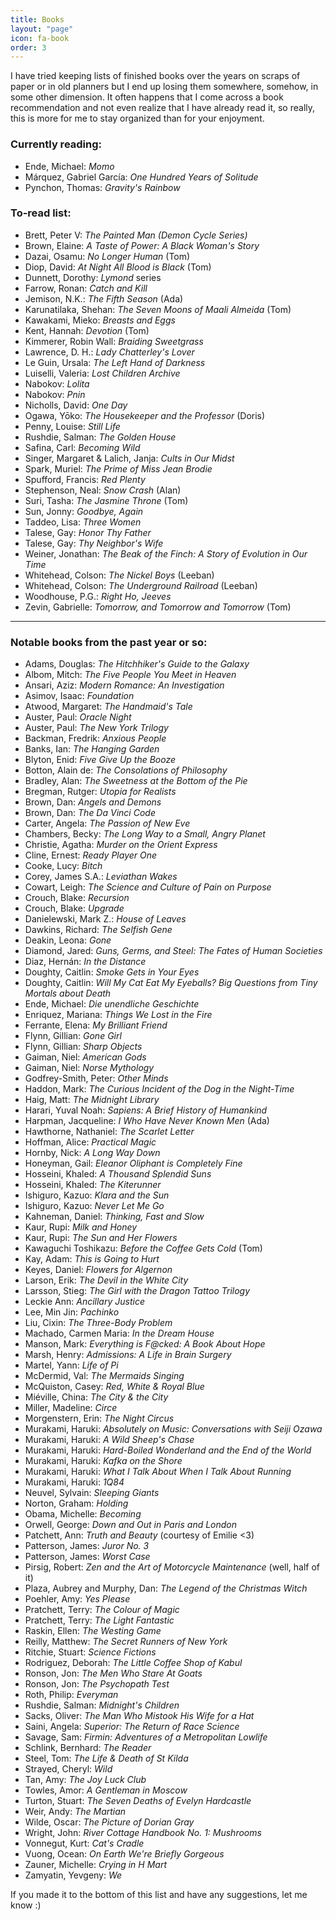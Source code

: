 ```yaml
---
title: Books
layout: "page"
icon: fa-book
order: 3
---
```


I have tried keeping lists of finished books over the years on scraps of paper or in old planners but I end up losing them somewhere, somehow, in some other dimension. It often happens that I come across a book recommendation and not even realize that I have already read it, so really, this is more for me to stay organized than for your enjoyment.  

### Currently reading:
- Ende, Michael: *Momo*
- Márquez, Gabriel García: *One Hundred Years of Solitude*
- Pynchon, Thomas: *Gravity's Rainbow*

### To-read list: 
- Brett, Peter V: *The Painted Man (Demon Cycle Series)*
- Brown, Elaine: *A Taste of Power: A Black Woman's Story*
- Dazai, Osamu: *No Longer Human* (Tom)
- Diop, David: *At Night All Blood is Black* (Tom)
- Dunnett, Dorothy: *Lymond* series 
- Farrow, Ronan: *Catch and Kill*
- Jemison, N.K.: *The Fifth Season* (Ada)
- Karunatilaka, Shehan: *The Seven Moons of Maali Almeida* (Tom)
- Kawakami, Mieko: *Breasts and Eggs*
- Kent, Hannah: *Devotion* (Tom)
- Kimmerer, Robin Wall: *Braiding Sweetgrass*
- Lawrence,  D. H.: *Lady Chatterley's Lover*
- Le Guin, Ursala: *The Left Hand of Darkness*
- Luiselli, Valeria: *Lost Children Archive*
- Nabokov: *Lolita*
- Nabokov: *Pnin*
- Nicholls, David: *One Day*
- Ogawa, Yōko: *The Housekeeper and the Professor* (Doris)
- Penny, Louise: *Still Life*
- Rushdie, Salman: *The Golden House*
- Safina, Carl: *Becoming Wild*
- Singer, Margaret & Lalich, Janja: *Cults in Our Midst*
- Spark, Muriel: *The Prime of Miss Jean Brodie*
- Spufford, Francis: *Red Plenty*
- Stephenson, Neal: *Snow Crash* (Alan)
- Suri, Tasha: *The Jasmine Throne* (Tom)
- Sun, Jonny: *Goodbye, Again*
- Taddeo, Lisa: *Three Women*
- Talese, Gay: *Honor Thy Father* 
- Talese, Gay: *Thy Neighbor's Wife* 
- Weiner, Jonathan: *The Beak of the Finch: A Story of Evolution in Our Time*
- Whitehead, Colson: *The Nickel Boys* (Leeban)
- Whitehead, Colson: *The Underground Railroad* (Leeban)
- Woodhouse, P.G.: *Right Ho, Jeeves*
- Zevin, Gabrielle: *Tomorrow, and Tomorrow and Tomorrow* (Tom)

---

### Notable books from the past year or so:
- Adams, Douglas: *The Hitchhiker's Guide to the Galaxy*
- Albom, Mitch: *The Five People You Meet in Heaven*
- Ansari, Aziz: *Modern Romance: An Investigation*
- Asimov, Isaac: *Foundation*
- Atwood, Margaret: *The Handmaid's Tale*
- Auster, Paul: *Oracle Night*
- Auster, Paul: *The New York Trilogy*
- Backman, Fredrik: *Anxious People*
- Banks, Ian: *The Hanging Garden*
- Blyton, Enid: *Five Give Up the Booze*
- Botton, Alain de: *The Consolations of Philosophy*
- Bradley, Alan: *The Sweetness at the Bottom of the Pie*
- Bregman, Rutger: *Utopia for Realists* 
- Brown, Dan: *Angels and Demons*
- Brown, Dan: *The Da Vinci Code*
- Carter, Angela: *The Passion of New Eve*
- Chambers, Becky: *The Long Way to a Small, Angry Planet*
- Christie, Agatha: *Murder on the Orient Express*
- Cline, Ernest: *Ready Player One*
- Cooke, Lucy: *Bitch*
- Corey, James S.A.: *Leviathan Wakes*
- Cowart, Leigh: *The Science and Culture of Pain on Purpose*
- Crouch, Blake: *Recursion*
- Crouch, Blake: *Upgrade*
- Danielewski, Mark Z.: *House of Leaves*
- Dawkins, Richard: *The Selfish Gene*
- Deakin, Leona: *Gone*
- Diamond, Jared: *Guns, Germs, and Steel: The Fates of Human Societies*
- Diaz, Hernán: *In the Distance* 
- Doughty, Caitlin: *Smoke Gets in Your Eyes*
- Doughty, Caitlin: *Will My Cat Eat My Eyeballs? Big Questions from Tiny Mortals about Death*
- Ende, Michael: *Die unendliche Geschichte*
- Enriquez, Mariana: *Things We Lost in the Fire*
- Ferrante, Elena: *My Brilliant Friend*
- Flynn, Gillian: *Gone Girl*
- Flynn, Gillian: *Sharp Objects*
- Gaiman, Niel: *American Gods*
- Gaiman, Niel: *Norse Mythology*
- Godfrey-Smith, Peter: *Other Minds*
- Haddon, Mark: *The Curious Incident of the Dog in the Night-Time*
- Haig, Matt: *The Midnight Library*
- Harari, Yuval Noah: *Sapiens: A Brief History of Humankind*
- Harpman, Jacqueline: *I Who Have Never Known Men* (Ada)
- Hawthorne, Nathaniel: *The Scarlet Letter*
- Hoffman, Alice: *Practical Magic*
- Hornby, Nick: *A Long Way Down*
- Honeyman, Gail: *Eleanor Oliphant is Completely Fine*
- Hosseini, Khaled: *A Thousand Splendid Suns*
- Hosseini, Khaled: *The Kiterunner*
- Ishiguro, Kazuo: *Klara and the Sun*
- Ishiguro, Kazuo: *Never Let Me Go*
- Kahneman, Daniel: *Thinking, Fast and Slow*
- Kaur, Rupi: *Milk and Honey*
- Kaur, Rupi: *The Sun and Her Flowers*
- Kawaguchi Toshikazu: *Before the Coffee Gets Cold* (Tom)
- Kay, Adam: *This is Going to Hurt*
- Keyes, Daniel: *Flowers for Algernon*
- Larson, Erik: *The Devil in the White City*
- Larsson, Stieg: *The Girl with the Dragon Tattoo Trilogy*
- Leckie Ann: *Ancillary Justice*
- Lee, Min Jin: *Pachinko*
- Liu, Cixin: *The Three-Body Problem*
- Machado, Carmen Maria: *In the Dream House*
- Manson, Mark: *Everything is F@cked: A Book About Hope*
- Marsh, Henry: *Admissions: A Life in Brain Surgery*
- Martel, Yann: *Life of Pi*
- McDermid, Val: *The Mermaids Singing*
- McQuiston, Casey: *Red, White & Royal Blue* 
- Miéville, China: *The City & the City*
- Miller, Madeline: *Circe*
- Morgenstern, Erin: *The Night Circus*
- Murakami, Haruki: *Absolutely on Music: Conversations with Seiji Ozawa* 
- Murakami, Haruki: *A Wild Sheep's Chase* 
- Murakami, Haruki: *Hard-Boiled Wonderland and the End of the World*
- Murakami, Haruki: *Kafka on the Shore*
- Murakami, Haruki: *What I Talk About When I Talk About Running*
- Murakami, Haruki: *1Q84*
- Neuvel, Sylvain: *Sleeping Giants*
- Norton, Graham: *Holding*
- Obama, Michelle: *Becoming*
- Orwell, George: *Down and Out in Paris and London*
- Patchett, Ann: *Truth and Beauty* (courtesy of Emilie <3)
- Patterson, James: *Juror No. 3*
- Patterson, James: *Worst Case*
- Pirsig, Robert: *Zen and the Art of Motorcycle Maintenance* (well, half of it)
- Plaza, Aubrey and Murphy, Dan: *The Legend of the Christmas Witch*
- Poehler, Amy: *Yes Please* 
- Pratchett, Terry: *The Colour of Magic*
- Pratchett, Terry: *The Light Fantastic*
- Raskin, Ellen: *The Westing Game* 
- Reilly, Matthew: *The Secret Runners of New York*
- Ritchie, Stuart: *Science Fictions*
- Rodriguez, Deborah: *The Little Coffee Shop of Kabul*
- Ronson, Jon: *The Men Who Stare At Goats*
- Ronson, Jon: *The Psychopath Test*
- Roth, Philip: *Everyman*
- Rushdie, Salman: *Midnight's Children*
- Sacks, Oliver: *The Man Who Mistook His Wife for a Hat*
- Saini, Angela: *Superior: The Return of Race Science*
- Savage, Sam: *Firmin: Adventures of a Metropolitan Lowlife*
- Schlink, Bernhard: *The Reader*
- Steel, Tom: *The Life & Death of St Kilda*
- Strayed, Cheryl: *Wild*
- Tan, Amy: *The Joy Luck Club*
- Towles, Amor: *A Gentleman in Moscow*
- Turton, Stuart: *The Seven Deaths of Evelyn Hardcastle*
- Weir, Andy: *The Martian*
- Wilde, Oscar: *The Picture of Dorian Gray*
- Wright, John: *River Cottage Handbook No. 1: Mushrooms*
- Vonnegut, Kurt: *Cat's Cradle*
- Vuong, Ocean: *On Earth We're Briefly Gorgeous*
- Zauner, Michelle: *Crying in H Mart*
- Zamyatin, Yevgeny: *We*

If you made it to the bottom of this list and have any suggestions, let me know :) 
